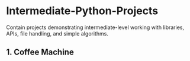 # Intermediate-Python-Projects
Contain projects demonstrating intermediate-level working with libraries, APIs, file handling, and simple algorithms.


## 1. Coffee Machine
